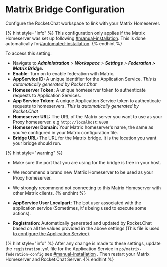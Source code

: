 # Matrix Bridge Configuration

Configure the Rocket.Chat workspace to link with your Matrix Homeserver.

{% hint style="info" %}
This configuration only applies if the Matrix Homeserver was set up following [#manual-installation](matrix-homeserver-setup/#manual-installation "mention"). This is done automatically for[#automated-installation](matrix-homeserver-setup/#automated-installation "mention").
{% endhint %}

To access this setting:

* Navigate to  _**Administration** > **Workspace** > **Settings** > **Federation > Matrix Bridge.**_
* **Enable**: Turn on to enable federation with Matrix.
* **AppService ID:** A unique identifier for the Application Service. _This is automatically generated by Rocket.Chat_
* **Homeserver Token:** A unique homeserver token to authenticate requests to Application Services.
* **App Service Token:** A unique Application Service token to authenticate requests to homeservers. _This is automatically generated by Rocket.Chat_
* **Homeserver URL:** The URL of the Matrix server you want to use as your Proxy homeserver. e.g `http://localhost:8008`
* **Homeserver Domain:** Your Matrix homeserver's name, the same as you've configured in your Matrix configuration file.
* **Bridge URL:** The URL for the Matrix bridge. It is the location you want your bridge should run.

{% hint style="warning" %}
* Make sure the port that you are using for the bridge is free in your host.
* We recommend a brand new Matrix Homeserver to be used as your Proxy homeserver.
* We strongly recommend not connecting to this Matrix Homeserver with other Matrix clients.
{% endhint %}

* **AppService User Localpart:** The bot user associated with the application service (Sometimes, it's being used to execute some actions).
* **Registration**:  Automatically generated and updated by Rocket.Chat based on all the values provided in the above settings (This file is used [to configure the Application Service](matrix-homeserver-setup/#manual-installation)).

{% hint style="info" %}
After any change is made to these settings, update the `registration.yml` file for the Application Service in `pp/matrix-federation-config` see [#manual-installation](matrix-homeserver-setup/#manual-installation "mention") . Then restart your Matrix Homeserver and Rocket.Chat Server.&#x20;
{% endhint %}
